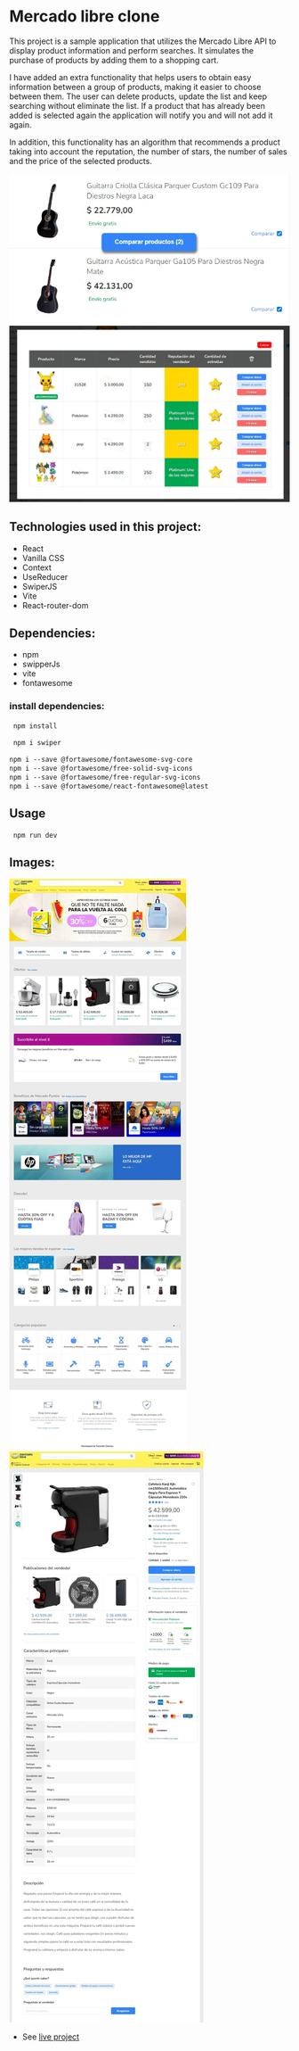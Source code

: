 # Mercado libre clone
This project is a sample application that utilizes the Mercado Libre API to display product information and perform searches. It simulates the purchase of products by adding them to a shopping cart.

I have added an extra functionality that helps users to obtain easy information between a group of products, making it easier to choose between them. The user can delete products, update the list and keep searching without eliminate the list. If a product that has already been added is selected again the application will notify you and will not add it again.  

In addition, this functionality has an algorithm that recommends a product taking into account the reputation, the number of stars, the number of sales and the price of the selected products.

![imagen de nueva funcionalidad en mercado libre ](https://raw.githubusercontent.com/facudam/mercado-libre-app/main/src/images/productComparison.webp)
![imagen de nueva funcionalidad en mercado libre ](https://raw.githubusercontent.com/facudam/mercado-libre-app/main/src/images/comparisonTable.webp)

## Technologies used in this project:
- React
- Vanilla CSS
- Context
- UseReducer
- SwiperJS
- Vite
- React-router-dom

## Dependencies:
- npm
- swipperJs
- vite
- fontawesome

### install dependencies:

~~~
 npm install
~~~
~~~
 npm i swiper
~~~
~~~
npm i --save @fortawesome/fontawesome-svg-core
npm i --save @fortawesome/free-solid-svg-icons
npm i --save @fortawesome/free-regular-svg-icons
npm i --save @fortawesome/react-fontawesome@latest

~~~

## Usage

~~~
 npm run dev
~~~

## Images:
![imagen de nueva la landing de meliclon](https://raw.githubusercontent.com/facudam/mercado-libre-app/main/src/images/landing.webp)
![imagen por producto de meliclon ](https://raw.githubusercontent.com/facudam/mercado-libre-app/main/src/images/productPage.webp)

- See [live project](https://meliclon.netlify.app/ "Mercado libre clone")
